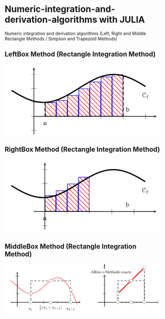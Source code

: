 # Numeric-integration-and-derivation-algorithms with JULIA
Numeric integration and derivation algorithms (Left, Right and Middle Rectangle Methods / Simpson and Trapezoid Methods)

## LeftBox Method (Rectangle Integration Method)
![alt text](https://github.com/HaSH147/Numeric-integration-and-derivation-algorithms/blob/main/LeftBoxMethod.png?raw=true)

## RightBox Method (Rectangle Integration Method)
![alt text](https://github.com/HaSH147/Numeric-integration-and-derivation-algorithms/blob/main/RightBoxMethod.png?raw=true)

## MiddleBox Method (Rectangle Integration Method)
![alt text](https://github.com/HaSH147/Numeric-integration-and-derivation-algorithms/blob/main/MiddleBoxMethod.png?raw=true)
